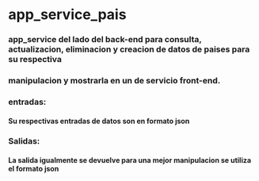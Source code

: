 # app_service_pais

### app_service del lado del back-end para consulta, actualizacion, eliminacion y creacion de datos de paises para su respectiva
### manipulacion y mostrarla en un de servicio front-end.

### entradas:
#### Su respectivas entradas de datos son en formato json 

### Salidas:
#### La salida igualmente se devuelve para una mejor manipulacion se utiliza el formato json
